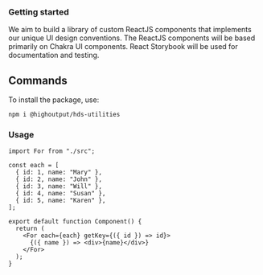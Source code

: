### Getting started

We aim to build a library of custom ReactJS components that implements our unique UI design conventions. The ReactJS components will be based primarily on Chakra UI components. React Storybook will be used for documentation and testing.

## Commands

To install the package, use:

```
npm i @highoutput/hds-utilities
```

### Usage

```tsx
import For from "./src";

const each = [
  { id: 1, name: "Mary" },
  { id: 2, name: "John" },
  { id: 3, name: "Will" },
  { id: 4, name: "Susan" },
  { id: 5, name: "Karen" },
];

export default function Component() {
  return (
    <For each={each} getKey={({ id }) => id}>
      {({ name }) => <div>{name}</div>}
    </For>
  );
}
```
